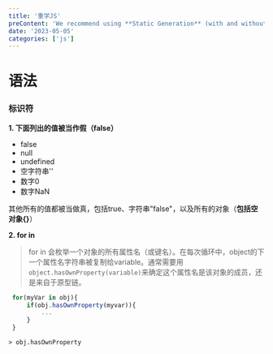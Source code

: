 ```yaml
---
title: '重学JS'
preContent: 'We recommend using **Static Generation** (with and without data) whenever possible because your page can be built once and served by CDN, which makes it much faster than having a server render the page on every request'
date: '2023-05-05'
categories: ['js']
---
```


# 语法

### 标识符

**1. 下面列出的值被当作假（false）**
- false
- null
- undefined
- 空字符串''
- 数字0
- 数字NaN


其他所有的值都被当做真，包括true、字符串"false"，以及所有的对象（**包括空对象{}**）


**2. for in**
   > for in 会枚举一个对象的所有属性名（或键名）。在每次循环中，object的下一个属性名字符串被复制给variable。通常需要用`object.hasOwnProperty(variable)`来确定这个属性名是该对象的成员，还是来自于原型链。
   ``` javaScript
    for(myVar in obj){
        if(obj.hasOwnProperty(myvar)){
            ...
        }
    }
   ```

    > obj.hasOwnProperty